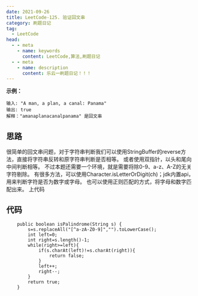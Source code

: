 ```yaml
---
date: 2021-09-26
title: LeetCode-125. 验证回文串
category: 刷题日记
tag:
  - LeetCode
head:
  - - meta
    - name: keywords
      content: LeetCode,算法,刷题日记
  - - meta
    - name: description
      content: 乐云一刷题日记！！！
---
```

**示例：**
```
输入: "A man, a plan, a canal: Panama"
输出: true
解释："amanaplanacanalpanama" 是回文串
```
## 思路
很简单的回文串问题，对于字符串判断我们可以使用StringBuffer的reverse方法，直接将字符串反转和原字符串判断是否相等。
或者使用双指针，以头和尾向中间判断相等。
不过本题还需要一个环境，就是需要将除0-9、a-z、A-Z的无关字符剔除。
有很多方法，可以使用Character.isLetterOrDigit(ch)；jdk内置api，用来判断字符是否为数字或字母。
也可以使用正则匹配的方式，将字母和数字匹配出来。
上代码
## 代码
```
    public boolean isPalindrome(String s) {
        s=s.replaceAll("[^a-zA-Z0-9]","").toLowerCase();
        int left=0;
        int right=s.length()-1;
        while(right>=left){
            if(s.charAt(left)!=s.charAt(right)){
                return false;
            }
            left++;
            right--;
        }
        return true;
    }
```
